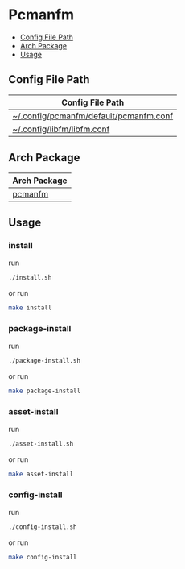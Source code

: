 

# Pcmanfm

* [Config File Path](#config-file-path)
* [Arch Package](#arch-package)
* [Usage](#usage)




## Config File Path

| Config File Path |
| --- |
| [~/.config/pcmanfm/default/pcmanfm.conf](./asset/overlay/etc/skel/.config/pcmanfm/default/pcmanfm.conf) |
| [~/.config/libfm/libfm.conf](./asset/overlay/etc/skel/.config/libfm/libfm.conf) |




## Arch Package

| Arch Package |
| ------------ |
| [pcmanfm](https://archlinux.org/packages/extra/x86_64/pcmanfm/) |




## Usage


### install

run

``` sh
./install.sh
```

or run

``` sh
make install
```


### package-install

run

``` sh
./package-install.sh
```

or run

``` sh
make package-install
```


### asset-install

run

``` sh
./asset-install.sh
```

or run

``` sh
make asset-install
```


### config-install

run

``` sh
./config-install.sh
```

or run

``` sh
make config-install
```
